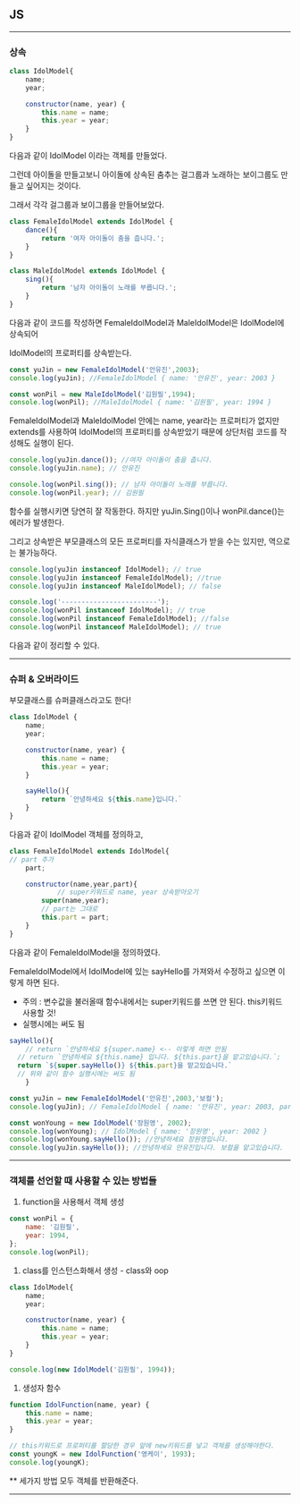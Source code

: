 ## JS

---

### 상속

```jsx
class IdolModel{
    name;
    year;

    constructor(name, year) {
        this.name = name;
        this.year = year;
    }
}
```

다음과 같이 IdolModel 이라는 객체를 만들었다.

그런데 아이돌을 만들고보니 아이돌에 상속된 춤추는 걸그룹과 노래하는 보이그룹도 만들고 싶어지는 것이다.

그래서 각각 걸그룹과 보이그룹을 만들어보았다.

```jsx
class FemaleIdolModel extends IdolModel {
    dance(){
        return '여자 아이돌이 춤을 춥니다.';
    }
}

class MaleIdolModel extends IdolModel {
    sing(){
        return '남자 아이돌이 노래를 부릅니다.';
    }
}
```

다음과 같이 코드를 작성하면 FemaleIdolModel과 MaleIdolModel은 IdolModel에 상속되어

IdolModel의 프로퍼티를 상속받는다. 

```jsx
const yuJin = new FemaleIdolModel('안유진',2003);
console.log(yuJin); //FemaleIdolModel { name: '안유진', year: 2003 }

const wonPil = new MaleIdolModel('김원필',1994);
console.log(wonPil); //MaleIdolModel { name: '김원필', year: 1994 }
```

FemaleIdolModel과 MaleIdolModel 안에는 name, year라는 프로퍼티가 없지만 extends를 사용하여 IdolModel의 프로퍼티를 상속받았기 때문에 상단처럼 코드를 작성해도 실행이 된다.

```jsx
console.log(yuJin.dance()); //여자 아이돌이 춤을 춥니다.
console.log(yuJin.name); // 안유진

console.log(wonPil.sing()); // 남자 아이돌이 노래를 부릅니다.
console.log(wonPil.year); // 김원필 
```

함수를 실행시키면 당연히 잘 작동한다. 하지만 yuJin.Sing()이나 wonPil.dance()는 에러가 발생한다.

그리고 상속받은 부모클래스의 모든 프로퍼티를 자식클래스가 받을 수는 있지만, 역으로는 불가능하다. 

```jsx
console.log(yuJin instanceof IdolModel); // true 
console.log(yuJin instanceof FemaleIdolModel); //true
console.log(yuJin instanceof MaleIdolModel); // false

console.log('------------------------');
console.log(wonPil instanceof IdolModel); // true 
console.log(wonPil instanceof FemaleIdolModel); //false
console.log(wonPil instanceof MaleIdolModel); // true
```

다음과 같이 정리할 수 있다. 

---

### 슈퍼 & 오버라이드

부모클래스를 슈퍼클래스라고도 한다!

```jsx
class IdolModel {
    name;
    year;

    constructor(name, year) {
        this.name = name;
        this.year = year;
    }

    sayHello(){
        return `안녕하세요 ${this.name}입니다.`
    }
}
```

다음과 같이 IdolModel 객체를 정의하고,

```jsx
class FemaleIdolModel extends IdolModel{
// part 추가 
    part;

    constructor(name,year,part){
		    // super키워드로 name, year 상속받아오기
        super(name,year);
        // part는 그대로
        this.part = part;
    }
}
```

다음과 같이 FemaleIdolModel을 정의하였다.

FemaleIdolModel에서 IdolModel에 있는 sayHello를 가져와서 수정하고 싶으면 이렇게 하면 된다.

- 주의 : 변수값을 불러올때 함수내에서는 super키워드를 쓰면 안 된다. this키워드 사용할 것!
- 실행시에는 써도 됨

```jsx
sayHello(){
	// return `안녕하세요 ${super.name} <-- 이렇게 하면 안됨 
  // return `안녕하세요 ${this.name} 입니다. ${this.part}을 맡고있습니다.`;
  return `${super.sayHello()} ${this.part}을 맡고있습니다.`
  // 위와 같이 함수 실행시에는 써도 됨
    }
```

```jsx
const yuJin = new FemaleIdolModel('안유진',2003,'보컬');
console.log(yuJin); // FemaleIdolModel { name: '안유진', year: 2003, part: '보컬' }

const wonYoung = new IdolModel('장원영', 2002);
console.log(wonYoung); // IdolModel { name: '장원영', year: 2002 }
console.log(wonYoung.sayHello()); //안녕하세요 장원영입니다.
console.log(yuJin.sayHello()); //안녕하세요 안유진입니다. 보컬을 맡고있습니다.
```

---

### 객체를 선언할 때 사용할 수 있는 방법들

1. function을 사용해서 객체 생성 

```jsx
const wonPil = {
    name: '김원필',
    year: 1994,
};
console.log(wonPil);
```

1. class를 인스턴스화해서 생성 - class와 oop

```jsx
class IdolModel{
    name;
    year;

    constructor(name, year) {
        this.name = name;
        this.year = year;
    }
}

console.log(new IdolModel('김원필', 1994));
```

1. 생성자 함수

```jsx
function IdolFunction(name, year) {
    this.name = name;
    this.year = year;
}

// this키워드로 프로퍼티를 할당한 경우 앞에 new키워드를 넣고 객체를 생성해야한다.
const youngK = new IdolFunction('영케이', 1993);
console.log(youngK);
```

** 세가지 방법 모두 객체를 반환해준다.

---